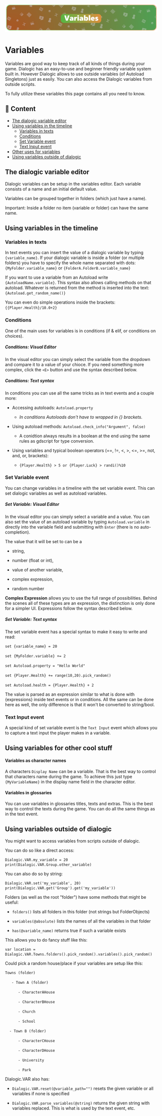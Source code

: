 ![header_text_syntax](media/headers/variables.png)

# Variables

Variables are good way to keep track of all kinds of things during your game. 
Dialogic has an easy-to-use and beginner friendly variable system built in. However Dialogic allows to use outside variables (of Autoload Singletons) just as easily. 
You can also access the Dialogic variables from outside scripts.

To fully utilize these variables this page contains all you need to know.

## 📜 Content

- [The dialogic variable editor](#the-dialogic-variable-editor)
- [Using variables in the timeline](#using-variables-in-the-timeline)
  - [Variables in texts](#Variables-in-texts)
  - [Conditions](#Conditions)
  - [Set Variable event](#Set-variable-event)
  - [Text Input event](#Text-input-event)
- [Other uses for variables](#Using-variables-for-other-cool-stuff)
- [Using variables outside of dialogic](#Using-variables-outside-of-dialogic)

## 

## The dialogic variable editor

Dialogic variables can be setup in the variables editor. Each variable consists of a name and an initial default value.

Variables can be grouped together in folders (which just have a name).

Important: Inside a folder no item (variable or folder) can have the same name.

## 

## Using variables in the timeline

### Variables in texts

In text events you can insert the value of a dialogic variable by typing `{variable_name}`.
If your dialogic variable is inside a folder (or multiple folders) you have to specify the whole name separated with dots: `{MyFolder.variable_name}` or `{FolderA.FolderB.variable_name}`

If you want to use a variable from an Autoload write `{AutoloadName.variable}`.
This syntax also allows calling methods on that autoload. Whatever is returned from the method is inserted into the text: `{Autoload.get_random_name()}`

You can even do simple operations inside the brackets: `{{Player.Health}/10.0+2}`

### 

### Conditions

One of the main uses for variables is in conditions (if & elif, or conditions on choices).

##### Conditions: Visual Editor

In the visual editor you can simply select the variable from the dropdown and compare it to a value of your chioce. If you need something more complex, click the `<E>` button and use the syntax described below.

##### Conditions: Text syntax

In conditions you can use all the same tricks as in text events and a couple more:

- Accessing autoloads: `Autoload.property`
  
  - *In conditions Autoloads don't have to wrapped in {} brackets.*

- Using autoload methods: `Autoload.check_info("Argument", false)`
  
  - A conidtion always results in a boolean at the end using the same rules as gdscript for type conversion.

- Using variables and typical boolean operators (==, !=, <, >, <=, >=, not, and, or, brackets):
  
  - `{Player.Health} > 5 or {Player.Luck} > randi()%10`

### 

### Set Variable event

You can change variables in a timeline with the set variable event. This can set dialogic variables as well as autoload variables.

##### Set Variable: Visual Editor

In the visual editor you can simply select a variable and a value. You can also set the value of an autoload variable by typing `Autoload.variable` in directly into the variable field and submitting with `Enter` (there is no auto-completion).

The value that it will be set to can be a

- string,

- number (float or int),

- value of another variable,

- complex expression,

- random number

**Complex Expression** allows you to use the full range of possibilities. Behind the scenes all of these types are an expression, the distinction is only done for a simpler UI. Expressions follow the syntax described below.

##### Set Variable: Text syntax

The set variable event has a special syntax to make it easy to write and read:

```gdscript
set {variable_name} = 20

set {MyFolder.variable} += 2

set Autoload.property = "Hello World"

set {Player.Health} += range(10,20).pick_random()

set Autoload.health = {Player.Health} + 2
```

The value is parsed as an expression similar to what is done with {expressions} inside text events or in conditions. All the same can be done here as well, the only difference is that it won't be converted to string/bool.

### 

### Text Input event

A special kind of set variable event is the `Text Input` event which allows you to capture a text input the player makes in a variable.

## 

## Using variables for other cool stuff

#### Variables as character names

A characters `Display Name` can be a variable. That is the best way to control that characters name during the game. To achieve this just type `{MyVariableName}` in the display name field in the character editor.

#### Variables in glossaries

You can use variables in glossaries titles, texts and extras. This is the best way to control the texts during the game. You can do all the same things as in the text event.

## 

## Using variables outside of dialogic

You might want to access variables from scripts outside of dialogic.

You can do so like a direct access:

```gdscript
Dialogic.VAR.my_variable = 20
print(Dialogic.VAR.Group.other_variable)
```

You can also do so by string:

```gdscript
Dialogic.VAR.set('my_variable', 20)
print(Dialogic.VAR.get('Group').get('my_variable'))
```

Folders (as well as the root "folder") have some methods that might be useful:

- `folders()` lists all folders in this folder (not strings but FolderObjects)

- `variables(@absolute)` lists the names of all the variables in that folder

- `has(@variable_name)` returns true if such a variable exists

This allows you to do fancy stuff like this:

```gdscript
var location = Dialogic.VAR.Towns.folders().pick_random().variables().pick_random()
```

Could pick a random house/place if your variables are setup like this:

```
Towns (folder)

   - Town A (folder)

      - CharacterAHouse

      - CharacterBHouse

      - Church

      - School

  - Town B (folder)

      - CharacterCHouse

      - CharacterDHouse

      - University

      - Park
```

Dialogic.VAR also has:

- `Dialogic.VAR.reset(@variable_path="")` resets the given variable or all variables if none is specified

- `Dialogic.VAR.parse_variables(@string)` returns the given string with variables replaced. This is what is used by the text event, etc.
